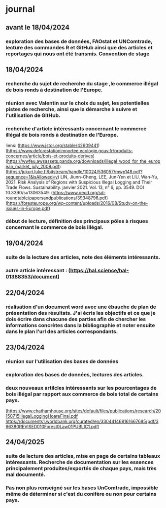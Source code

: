 # journal
## avant le 18/04/2024
### exploration des bases de données, FAOstat et UNComtrade, lecture des commandes R et GitHub ainsi que des articles et reportages qui nous ont été transmis. Convention de stage

## 18/04/2024 
### recherche du sujet de recherche du stage ,le commerce illégal de bois ronds à destination de l'Europe.
### réunion avec Valentin sur le choix du sujet, les potentielles pistes de recherche, ainsi que la démarche à suivre et l'utilisation de GitHub.
### recherche d'article intéressants concernant le commerce illégal de bois ronds à destination de l'Europe.
liens: (https://www.jstor.org/stable/42609441) 
(https://www.deforestationimportee.ecologie.gouv.fr/produits-concernes/article/bois-et-produits-derives)
(https://wwfeu.awsassets.panda.org/downloads/illegal_wood_for_the_european_market_july_2008.pdf)
(https://jukuri.luke.fi/bitstream/handle/10024/536057/mwp148.pdf?sequence=1&isAllowed=y)
LIN, Jiunn-Cheng, LEE, Jun-Yen et LIU, Wan-Yu, 2021. Risk Analysis of Regions with Suspicious Illegal Logging and Their Trade Flows. Sustainability. janvier 2021. Vol. 13, n° 6, pp. 3549. DOI 10.3390/su13063549. 
(https://www.oecd.org/sd-roundtable/papersandpublications/39348796.pdf)
(https://foresteurope.org/wp-content/uploads/2016/08/Study-on-the-issues-in-Europe.pdf)
### début de lecture, définition des principaux pôles à risques concernant le commerce de bois illégal.

## 19/04/2024
### suite de la lecture des articles, note des éléments intéressants.
### autre article intéressant : (https://hal.science/hal-01388353/document)

## 22/04/2024
### réalisation d'un document word avec une ébauche de plan de présentation des résultats. J'ai écris les objectifs et ce que je dois écrire dans chacune des parties afin de chercher les informations concrètes dans la bibliographie et noter ensuite dans le plan l'url des articles correspondants.

## 23/04/2024
### réunion sur l'utilisation des bases de données
### exploration des bases de données, lectures des articles.
### deux nouveaux artilcles intéressants sur les pourcentages de bois illégal par rapport aux commerce de bois total de certains pays.
(https://www.chathamhouse.org/sites/default/files/publications/research/20150715IllegalLoggingHoareFinal.pdf
https://documents1.worldbank.org/curated/en/330441468161667685/pdf/366380REVISED010Forest0Law01PUBLIC1.pdf)

## 24/04/2025
### suite de lecture des articles, mise en page de certains tableaux intéressants. Recherche de documentation sur les essences principalement produites/exportés de chaque pays, mais très mal documenté.
### Pas non plus renseigné sur les bases UnComtrade, impossible même de déterminer si c'est du conifère ou non pour certains pays.




